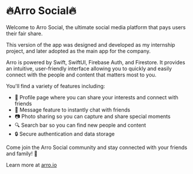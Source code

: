 # 🔥Arro Social🔥

Welcome to Arro Social, the ultimate social media platform that pays users their fair share.

This version of the app was designed and developed as my internship project, and later adopted as the main app for the company.

Arro is powered by Swift, SwiftUI, Firebase Auth, and Firestore. It provides an intuitive, user-friendly interface allowing you to quickly and easily connect with the people and content that matters most to you. 

You'll find a variety of features including: 

- 🤳 Profile page where you can share your interests and connect with friends 
- 💬 Message feature to instantly chat with friends 
- 📷 Photo sharing so you can capture and share special moments 
- 🔍 Search bar so you can find new people and content 
- 🔒 Secure  authentication and data storage 

Come join the Arro Social community and stay connected with your friends and family! 🤝

Learn more at  [arro.io](https://arro.io)
